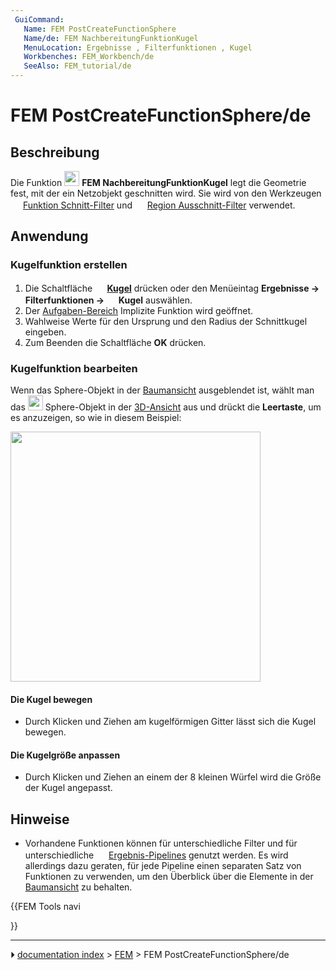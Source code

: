 ```yaml
---
 GuiCommand:
   Name: FEM PostCreateFunctionSphere
   Name/de: FEM NachbereitungFunktionKugel
   MenuLocation: Ergebnisse , Filterfunktionen , Kugel
   Workbenches: FEM_Workbench/de
   SeeAlso: FEM_tutorial/de
---
```


# FEM PostCreateFunctionSphere/de



## Beschreibung

Die Funktion <img alt="" src=images/FEM_PostCreateFunctionSphere.svg  style="width:24px;"> **FEM NachbereitungFunktionKugel** legt die Geometrie fest, mit der ein Netzobjekt geschnitten wird. Sie wird von den Werkzeugen <img alt="" src=images/FEM_PostFilterCutFunction.svg  style="width:16px;"> [Funktion Schnitt-Filter](FEM_PostFilterCutFunction/de.md) und <img alt="" src=images/FEM_PostFilterClipRegion.svg  style="width:16px;"> [Region Ausschnitt-Filter](FEM_PostFilterClipRegion/de.md) verwendet.



## Anwendung



### Kugelfunktion erstellen 

1.  Die Schaltfläche **<img src="images/FEM_PostCreateFunctionSphere.svg" width=16px> [Kugel](FEM_PostCreateFunctionSphere/de.md)** drücken oder den Menüeintag **Ergebnisse → Filterfunktionen → <img src="images/FEM_PostCreateFunctionSphere.svg" width=16px> Kugel** auswählen.
2.  Der [Aufgaben-Bereich](Task_panel/de.md) Implizite Funktion wird geöffnet.
3.  Wahlweise Werte für den Ursprung und den Radius der Schnittkugel eingeben.
4.  Zum Beenden die Schaltfläche **OK** drücken.



### Kugelfunktion bearbeiten 

Wenn das Sphere-Objekt in der [Baumansicht](Tree_view/de.md) ausgeblendet ist, wählt man das <img alt="" src=images/FEM_PostCreateFunctionSphere.svg  style="width:24px;"> Sphere-Objekt in der [3D-Ansicht](3D_view/de.md) aus und drückt die **Leertaste**, um es anzuzeigen, so wie in diesem Beispiel:

<img alt="" src=images/FEM_Sphere-Cut-Function-Example.png  style="width:400px;">



#### Die Kugel bewegen 

-   Durch Klicken und Ziehen am kugelförmigen Gitter lässt sich die Kugel bewegen.



#### Die Kugelgröße anpassen 

-   Durch Klicken und Ziehen an einem der 8 kleinen Würfel wird die Größe der Kugel angepasst.



## Hinweise

-   Vorhandene Funktionen können für unterschiedliche Filter und für unterschiedliche <img alt="" src=images/FEM_PostPipelineFromResult.svg  style="width:16px;"> [Ergebnis-Pipelines](FEM_PostPipelineFromResult/de.md) genutzt werden. Es wird allerdings dazu geraten, für jede Pipeline einen separaten Satz von Funktionen zu verwenden, um den Überblick über die Elemente in der [Baumansicht](Tree_view/de.md) zu behalten.





{{FEM Tools navi

}}



---
⏵ [documentation index](../README.md) > [FEM](Category_FEM.md) > FEM PostCreateFunctionSphere/de
